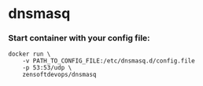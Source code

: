 # dnsmasq

### Start container with your config file:

```
docker run \
    -v PATH_TO_CONFIG_FILE:/etc/dnsmasq.d/config.file 
    -p 53:53/udp \
    zensoftdevops/dnsmasq
```
